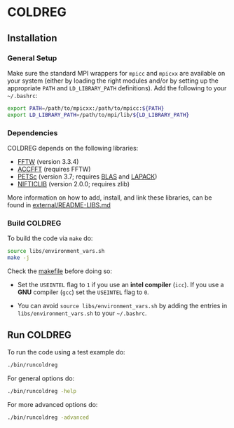 # COLDREG


## Installation


### General Setup

Make sure the standard MPI wrappers for `mpicc` and `mpicxx` are available on your system (either by loading the right modules and/or by setting up the appropriate `PATH` and `LD_LIBRARY_PATH` definitions). Add the following to your `~/.bashrc`:

```bash
export PATH=/path/to/mpicxx:/path/to/mpicc:${PATH}
export LD_LIBRARY_PATH=/path/to/mpi/lib/${LD_LIBRARY_PATH}
```


### Dependencies

COLDREG depends on the following libraries:

* [FFTW](http://www.fftw.org) (version 3.3.4)
* [ACCFFT](http://accfft.org) (requires FFTW)
* [PETSc](https://www.mcs.anl.gov/petsc/) (version 3.7; requires [BLAS](http://www.netlib.org/blas/) and [LAPACK](http://www.netlib.org/lapack/))
* [NIFTICLIB](https://sourceforge.net/projects/niftilib/files/nifticlib/) (version 2.0.0; requires zlib)

More information on how to add, install, and link these libraries, can be found in [external/README-LIBS.md](external/README-LIBS.md)


### Build COLDREG

To build the code via `make` do:

```bash
source libs/environment_vars.sh
make -j
```

Check the [makefile](makefile) before doing so:

* Set the `USEINTEL` flag to `1` if you use an **intel compiler** (`icc`). If you use a **GNU** compiler (`gcc`) set the `USEINTEL` flag to `0`.

* You can avoid `source libs/environment_vars.sh` by adding the entries in `libs/environment_vars.sh` to your `~/.bashrc`.


## Run COLDREG

To run the code using a test example do:
```bash
./bin/runcoldreg
```

For general options do:
```bash
./bin/runcoldreg -help
```

For more advanced options do:
```bash
./bin/runcoldreg -advanced
```
